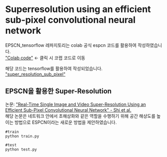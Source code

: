 # Superresolution using an efficient sub-pixel convolutional neural network

EPSCN_tensorflow 레파지토리는 colab 공식 espcn 코드를 활용하여 작성하였습니다.   
["Colab code"](https://colab.research.google.com/github/keras-team/keras-io/blob/master/examples/vision/ipynb/super_resolution_sub_pixel.ipynb#scrollTo=il1NiNVcOAuA) <- 클릭 시 코랩 코드로 이동
   
해당 코드는 tensorflow를 활용하여 작성되었습니다.
["super_resolution_sub_pixel"](https://colab.research.google.com/github/keras-team/keras-io/blob/master/examples/vision/ipynb/super_resolution_sub_pixel.ipynb)

## EPSCN을 활용한 Super-Resolution

논문:
["Real-Time Single Image and Video Super-Resolution Using an Efficient Sub-Pixel Convolutional Neural Network" - Shi et al.](https://arxiv.org/abs/1609.05158)  
해당 논문은 네트워크 안에서 초해상화와 같은 역할을 수행하기 위해 공간 해상도를 높이는 방법으로 ESPCN이라는 새로운 방법을 제안하였습니다.

```
#train
python train.py

#test
python test.py
```
